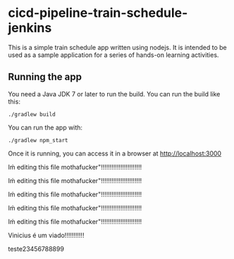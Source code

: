 # cicd-pipeline-train-schedule-jenkins

This is a simple train schedule app written using nodejs. It is intended to be used as a sample application for a series of hands-on learning activities.

## Running the app

You need a Java JDK 7 or later to run the build. You can run the build like this:

    ./gradlew build

You can run the app with:

    ./gradlew npm_start

Once it is running, you can access it in a browser at [http://localhost:3000](http://localhost:3000)

Iḿ editing this file mothafucker"!!!!!!!!!!!!!!!!!!!!!!!


Iḿ editing this file mothafucker"!!!!!!!!!!!!!!!!!!!!!!!


Iḿ editing this file mothafucker"!!!!!!!!!!!!!!!!!!!!!!!


Iḿ editing this file mothafucker"!!!!!!!!!!!!!!!!!!!!!!!


Iḿ editing this file mothafucker"!!!!!!!!!!!!!!!!!!!!!!!

Vinicius é um viado!!!!!!!!!!!

teste23456788899
